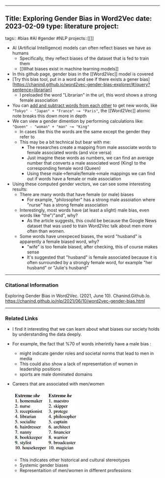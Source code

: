 
---
Title: Exploring Gender Bias in Word2Vec
date: 2023-02-09
type: literature
project:
---
tags:: #bias #AI #gender #NLP 
projects::[[]]


- AI (Artificial Intelligence) models can often reflect biases we have as humans
	- Specifically, they reflect biases of the dataset that is fed to train them
	- [[What biases exist in machine learning models]]
- In this github page, gender bias in the [[Word2Vec]] model is covered
- [Try this bias tool, put in a word and see if there exists a gener bias][https://chanind.github.io/word2vec-gender-bias-explorer/#/query?sentence=librarian]
	- I preloaded the word "Librarian" in the url, this word shows a strong female association
- You can [add and subtract words from each other](https://www.sciencedirect.com/science/article/abs/pii/0010028573900236) to get new words, like `"Tokyo" - "Japan" + "France" ~= "Paris"`, the [[Word2Vec]] atomic note breaks this down more in depth
- We can view a gender dimention by performing calculations like: `"Queen" - "woman" + "man" ~= "King"`
	- In cases like this the words are the same except the gender they refer to
	- This may be a bit technical but bear with me:
		- The researches create a mapping from male associate words to female associated words (and vice versa)
		- Just imagine these words as numbers, we can find an average number that converts a male associated word (King) to the corresponding female word (Queen)
		- Using these male->female/female->male mappings we can find out if words have a female or male association
- Using these computed gender vectors, we can see some interesting results:
	- There are many words that have female (or male) biases
		- For example, "philosopher" has a strong male assoiation where "nurse" has a strong female association
	- Interestingly, most words have (at least a slight) male bias, even words like "the"/"and", why?
		- As the article suggests, this could be because the Google News dataset that was used to train Word2Vec talk about men more often than women.
	- Some words have unexpeced biases, the word "husband" is apparently a female biased word, why?
		- "wife" is too female biased, after checking, this of course makes sense
		- It's suggested that "husband" is female associated because it is often surrounded by a strongly female word, for example "her husband" or "Julie's husband"
---
### Citational Information
Exploring Gender Bias in Word2Vec. (2021, June 10). Chanind.Github.Io. https://chanind.github.io/nlp/2021/06/10/word2vec-gender-bias.html

---

### Related Links
- I find it interesting that we can learn about what biases our society holds by understanding the data deeply.
- For example, the fact that %70 of words inherintly have a male bias :
	- might indicate gender roles and societal norms that lead to men in media 
	- This could also show a lack of representation of women in leadership positions
	- sports are male dominated domains
-  Careers that are associated with men/women  

	![gender-biases-word2vec.JPG](../assets/gender-biases-word2vec.JPG)
	- This indicates other historical and cultural stereotypes
	- Systemic gender biases
	- Representaition of men/women in different professions
